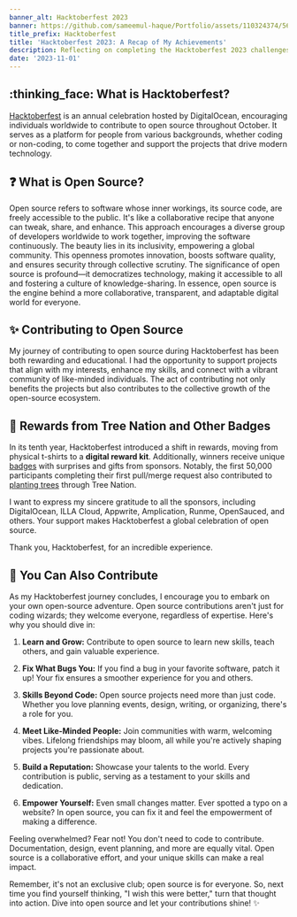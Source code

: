 ```yaml
---
banner_alt: Hacktoberfest 2023
banner: https://github.com/sameemul-haque/Portfolio/assets/110324374/565426bc-8be1-4720-a0ee-861bd967c49f
title_prefix: Hacktoberfest
title: 'Hacktoberfest 2023: A Recap of My Achievements'
description: Reflecting on completing the Hacktoberfest 2023 challenges and unlocking rewards.
date: '2023-11-01'
---
```


## :thinking_face: What is Hacktoberfest?

[Hacktoberfest](https://hacktoberfest.com/about/) is an annual celebration hosted by DigitalOcean, encouraging individuals worldwide to contribute to open source throughout October. It serves as a platform for people from various backgrounds, whether coding or non-coding, to come together and support the projects that drive modern technology.

## :question: What is Open Source?

Open source refers to software whose inner workings, its source code, are freely accessible to the public. It's like a collaborative recipe that anyone can tweak, share, and enhance. This approach encourages a diverse group of developers worldwide to work together, improving the software continuously. The beauty lies in its inclusivity, empowering a global community. This openness promotes innovation, boosts software quality, and ensures security through collective scrutiny. The significance of open source is profound—it democratizes technology, making it accessible to all and fostering a culture of knowledge-sharing. In essence, open source is the engine behind a more collaborative, transparent, and adaptable digital world for everyone.

## :sparkles: Contributing to Open Source

My journey of contributing to open source during Hacktoberfest has been both rewarding and educational. I had the opportunity to support projects that align with my interests, enhance my skills, and connect with a vibrant community of like-minded individuals. The act of contributing not only benefits the projects but also contributes to the collective growth of the open-source ecosystem.

## :gift: Rewards from Tree Nation and Other Badges

In its tenth year, Hacktoberfest introduced a shift in rewards, moving from physical t-shirts to a **digital reward kit**. Additionally, winners receive unique [badges](https://www.holopin.io/@sameemulhaque#badges) with surprises and gifts from sponsors. Notably, the first 50,000 participants completing their first pull/merge request also contributed to [planting trees](https://tree-nation.com/trees/view/5298362) through Tree Nation.

I want to express my sincere gratitude to all the sponsors, including DigitalOcean, ILLA Cloud, Appwrite, Amplication, Runme, OpenSauced, and others. Your support makes Hacktoberfest a global celebration of open source.

Thank you, Hacktoberfest, for an incredible experience.

## :rocket: You Can Also Contribute

As my Hacktoberfest journey concludes, I encourage you to embark on your own open-source adventure. Open source contributions aren't just for coding wizards; they welcome everyone, regardless of expertise. Here's why you should dive in:

1. **Learn and Grow:** Contribute to open source to learn new skills, teach others, and gain valuable experience.

2. **Fix What Bugs You:** If you find a bug in your favorite software, patch it up! Your fix ensures a smoother experience for you and others.

3. **Skills Beyond Code:** Open source projects need more than just code. Whether you love planning events, design, writing, or organizing, there's a role for you.

4. **Meet Like-Minded People:** Join communities with warm, welcoming vibes. Lifelong friendships may bloom, all while you're actively shaping projects you're passionate about.

5. **Build a Reputation:** Showcase your talents to the world. Every contribution is public, serving as a testament to your skills and dedication.

6. **Empower Yourself:** Even small changes matter. Ever spotted a typo on a website? In open source, you can fix it and feel the empowerment of making a difference.

Feeling overwhelmed? Fear not! You don't need to code to contribute. Documentation, design, event planning, and more are equally vital. Open source is a collaborative effort, and your unique skills can make a real impact.

Remember, it's not an exclusive club; open source is for everyone. So, next time you find yourself thinking, "I wish this were better," turn that thought into action. Dive into open source and let your contributions shine! :sparkles:
